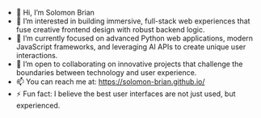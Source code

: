 - 👋 Hi, I’m Solomon Brian
- 👀 I’m interested in building immersive, full-stack web experiences that fuse creative frontend design with robust backend logic.
- 🌱 I’m currently focused on advanced Python web applications, modern JavaScript frameworks, and leveraging AI APIs to create unique user interactions.
- 💞️ I’m open to collaborating on innovative projects that challenge the boundaries between technology and user experience.
- 📫 You can reach me at: https://solomon-brian.github.io/
- ⚡ Fun fact: I believe the best user interfaces are not just used, but experienced.

<!---
solomon-brian/solomon-brian is a ✨ special ✨ repository because its `README.md` (this file) appears on your GitHub profile.
You can click the Preview link to take a look at your changes.
--->
